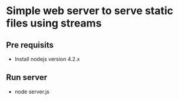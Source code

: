 # Simple web server to serve static files using streams

## Pre requisits
* Install nodejs version 4.2.x

## Run server
* node server.js
